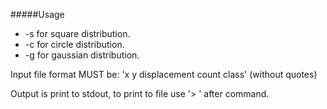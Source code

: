 #####Usage
* -s <filename> for square distribution.
* -c <filename> for circle distribution.
* -g <filename> for gaussian distribution.

Input file format MUST be: 'x y displacement count class' (without quotes)

Output is print to stdout, to print to file use '> <filename>' after command.